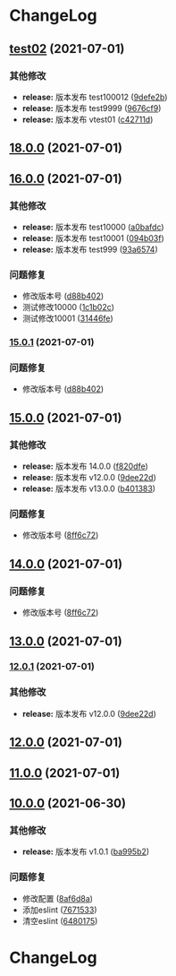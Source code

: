 # ChangeLog
## [test02](https://github.com/mimanghuilang/node/compare/v18.0.0...vtest02) (2021-07-01)


### 其他修改

* **release:** 版本发布 test100012 ([9defe2b](https://github.com/mimanghuilang/node/commit/9defe2becd583cee4c75e6855fb1e144ce7cf73a))
* **release:** 版本发布 test9999 ([9676cf9](https://github.com/mimanghuilang/node/commit/9676cf9ee9ae3c5c2b8d66783028493790edd250))
* **release:** 版本发布 vtest01 ([c42711d](https://github.com/mimanghuilang/node/commit/c42711d3470cdc6a3fbdc2ebb64b711b846c912b))

## [18.0.0](https://github.com/mimanghuilang/node/compare/v16.0.0...v18.0.0) (2021-07-01)

## [16.0.0](https://github.com/mimanghuilang/node/compare/v15.0.0...v16.0.0) (2021-07-01)


### 其他修改

* **release:** 版本发布 test10000 ([a0bafdc](https://github.com/mimanghuilang/node/commit/a0bafdca603417ac8275195857abec36512a4429))
* **release:** 版本发布 test10001 ([094b03f](https://github.com/mimanghuilang/node/commit/094b03fc1a31d2a2ba6c4222dd2517bb73b9cf78))
* **release:** 版本发布 test999 ([93a6574](https://github.com/mimanghuilang/node/commit/93a6574c961ce1eb1d0cebbcd6c52158255b7a31))


### 问题修复

* 修改版本号 ([d88b402](https://github.com/mimanghuilang/node/commit/d88b402f4a5a5bfe91abda1ba09ffbd71a110e99))
* 测试修改10000 ([1c1b02c](https://github.com/mimanghuilang/node/commit/1c1b02cb0a130f0ea13a8662accff23df9b536a7))
* 测试修改10001 ([31446fe](https://github.com/mimanghuilang/node/commit/31446fe06b1fdf6ec5a846bf77910eb861ecda50))

### [15.0.1](https://github.com/mimanghuilang/node/compare/v15.0.0...v15.0.1) (2021-07-01)


### 问题修复

* 修改版本号 ([d88b402](https://github.com/mimanghuilang/node/commit/d88b402f4a5a5bfe91abda1ba09ffbd71a110e99))

## [15.0.0](https://github.com/mimanghuilang/node/compare/v11.0.0...v15.0.0) (2021-07-01)


### 其他修改

* **release:** 版本发布 14.0.0 ([f820dfe](https://github.com/mimanghuilang/node/commit/f820dfe54b32d6d84d47d5f823f139fc0bd39441))
* **release:** 版本发布 v12.0.0 ([9dee22d](https://github.com/mimanghuilang/node/commit/9dee22da9bc1053523eaa12ed28a3acc0984c7bc))
* **release:** 版本发布 v13.0.0 ([b401383](https://github.com/mimanghuilang/node/commit/b401383c396acdec919e43fb298639beeb396ce4))


### 问题修复

* 修改版本号 ([8ff6c72](https://github.com/mimanghuilang/node/commit/8ff6c72eec484a8bd510b32dbdcc4b69ba97e856))

## [14.0.0](https://github.com/mimanghuilang/node/compare/13.0.0...14.0.0) (2021-07-01)


### 问题修复

* 修改版本号 ([8ff6c72](https://github.com/mimanghuilang/node/commit/8ff6c72eec484a8bd510b32dbdcc4b69ba97e856))

## [13.0.0](https://github.com/mimanghuilang/node/compare/12.0.0...13.0.0) (2021-07-01)

### [12.0.1](https://github.com/mimanghuilang/node/compare/v11.0.0...v12.0.1) (2021-07-01)


### 其他修改

* **release:** 版本发布 v12.0.0 ([9dee22d](https://github.com/mimanghuilang/node/commit/9dee22da9bc1053523eaa12ed28a3acc0984c7bc))

## [12.0.0](https://github.com/mimanghuilang/node/compare/v11.0.0...v12.0.0) (2021-07-01)

## [11.0.0](https://github.com/mimanghuilang/node/compare/v10.0.0...v11.0.0) (2021-07-01)

## [10.0.0](https://github.com/mimanghuilang/node/compare/v1.0.1...v10.0.0) (2021-06-30)


### 其他修改

* **release:** 版本发布 v1.0.1 ([ba995b2](https://github.com/mimanghuilang/node/commit/ba995b2104452b49921e77cbb47e50f8cedf8b97))


### 问题修复

* 修改配置 ([8af6d8a](https://github.com/mimanghuilang/node/commit/8af6d8a9fa0e47706c2a4cfb4dc2baf5f0c670c9))
* 添加eslint ([7671533](https://github.com/mimanghuilang/node/commit/767153316881bc74987b499aa8510c1ca8259e03))
* 清空eslint ([6480175](https://github.com/mimanghuilang/node/commit/6480175f33a86fa02d7344cd6f131a73be9bca0b))

# ChangeLog
